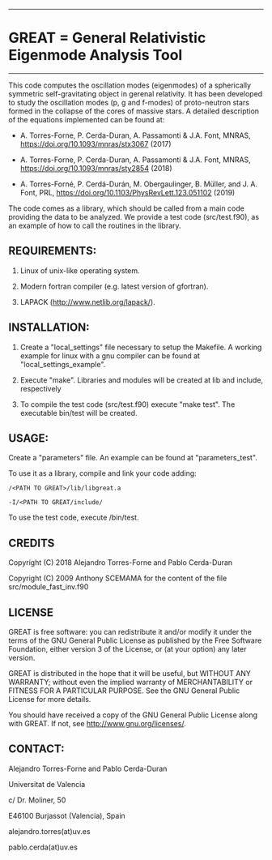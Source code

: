 ************************************************************************

# GREAT = General Relativistic Eigenmode Analysis Tool

************************************************************************

This code computes the oscillation modes (eigenmodes) of a spherically
symmetric self-gravitating object in gerenal relativity. It has been developed to study the 
oscillation modes (p, g and f-modes) of proto-neutron stars formed in the 
collapse of the cores of massive stars. A detailed description of the equations 
implemented can be found at:

- A. Torres-Forne, P. Cerda-Duran, A. Passamonti & J.A. Font, MNRAS, https://doi.org/10.1093/mnras/stx3067 (2017)

- A. Torres-Forne, P. Cerda-Duran, A. Passamonti & J.A. Font, MNRAS, https://doi.org/10.1093/mnras/sty2854 (2018)

- A. Torres-Forné, P. Cerdá-Durán, M. Obergaulinger, B. Müller, and J. A. Font, PRL, https://doi.org/10.1103/PhysRevLett.123.051102 (2019) 

The code comes as a library, which should be called from a main code providing
the data to be analyzed. We provide a test code (src/test.f90), as an example of
how to call the routines in the library.


## REQUIREMENTS:

1. Linux of unix-like operating system.

2. Modern fortran compiler (e.g. latest version of gfortran).

3. LAPACK (http://www.netlib.org/lapack/).

## INSTALLATION:

1. Create a "local_settings" file necessary to setup the Makefile. A working
    example for linux with a gnu compiler can be found at "local_settings_example".

2. Execute "make". Libraries and modules will be created at lib and include,
    respectively

3. To compile the test code (src/test.f90) execute "make test". The executable
    bin/test will be created.
 
## USAGE:

Create a "parameters" file. An example can be found at "parameters_test".

To use it as a library, compile and link your code adding:

    /<PATH TO GREAT>/lib/libgreat.a
    
    -I/<PATH TO GREAT/include/

To use the test code, execute /bin/test.


## CREDITS

Copyright (C) 2018 Alejandro Torres-Forne and Pablo Cerda-Duran

Copyright (C) 2009 Anthony SCEMAMA for the content of the file src/module_fast_inv.f90

## LICENSE

GREAT is free software: you can redistribute it and/or modify
it under the terms of the GNU General Public License as published by
the Free Software Foundation, either version 3 of the License, or
(at your option) any later version.

GREAT is distributed in the hope that it will be useful,
but WITHOUT ANY WARRANTY; without even the implied warranty of
MERCHANTABILITY or FITNESS FOR A PARTICULAR PURPOSE.  See the
GNU General Public License for more details.

You should have received a copy of the GNU General Public License
along with GREAT.  If not, see <http://www.gnu.org/licenses/>.


## CONTACT:

Alejandro Torres-Forne and Pablo Cerda-Duran

Universitat de Valencia

c/ Dr. Moliner, 50

E46100 Burjassot (Valencia), Spain

alejandro.torres(at)uv.es

pablo.cerda(at)uv.es
